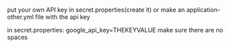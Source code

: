 put your own API key in secret.properties(create it) or make an application-other.yml file with the api key

in secret.properties:
google_api_key=THEKEYVALUE
make sure there  are no spaces
